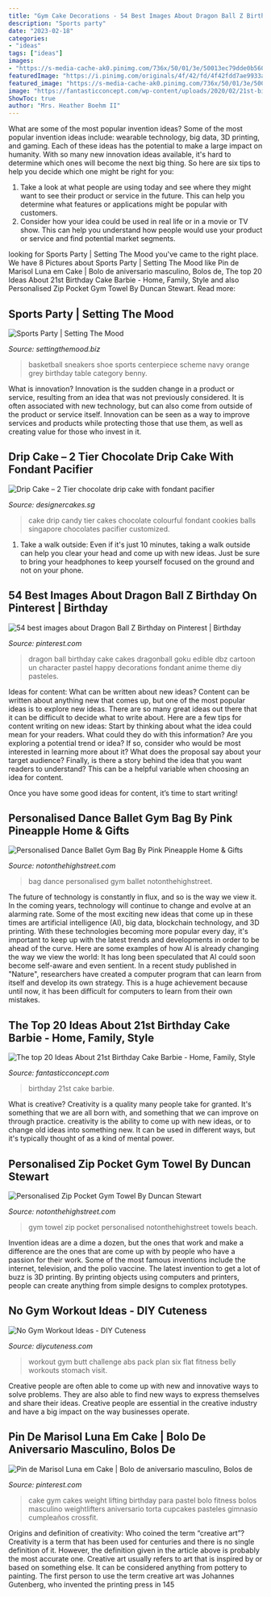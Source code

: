 ```yaml
---
title: "Gym Cake Decorations - 54 Best Images About Dragon Ball Z Birthday On Pinterest"
description: "Sports party"
date: "2023-02-18"
categories:
- "ideas"
tags: ["ideas"]
images:
- "https://s-media-cache-ak0.pinimg.com/736x/50/01/3e/50013ec79dde0b560e89c5972180fe1f--dragon-ball-z-cartoon-cakes.jpg"
featuredImage: "https://i.pinimg.com/originals/4f/42/fd/4f42fdd7ae9933a2ca22aa565058817e.jpg"
featured_image: "https://s-media-cache-ak0.pinimg.com/736x/50/01/3e/50013ec79dde0b560e89c5972180fe1f--dragon-ball-z-cartoon-cakes.jpg"
image: "https://fantasticconcept.com/wp-content/uploads/2020/02/21st-birthday-cake-barbie-elegant-21st-birthday-cake-drunk-barbie-amp-alcohol-of-21st-birthday-cake-barbie.jpg"
ShowToc: true
author: "Mrs. Heather Boehm II"
---
```



What are some of the most popular invention ideas?
Some of the most popular invention ideas include: wearable technology, big data, 3D printing, and gaming. Each of these ideas has the potential to make a large impact on humanity. With so many new innovation ideas available, it's hard to determine which ones will become the next big thing. So here are six tips to help you decide which one might be right for you: 
1) Take a look at what people are using today and see where they might want to see their product or service in the future. This can help you determine what features or applications might be popular with customers. 
2) Consider how your idea could be used in real life or in a movie or TV show. This can help you understand how people would use your product or service and find potential market segments.

	

		
looking for Sports Party | Setting The Mood you've came to the right place. We have 8 Pictures about Sports Party | Setting The Mood like Pin de Marisol Luna em Cake | Bolo de aniversario masculino, Bolos de, The top 20 Ideas About 21st Birthday Cake Barbie - Home, Family, Style and also Personalised Zip Pocket Gym Towel By Duncan Stewart. Read more:
		
    
## Sports Party | Setting The Mood

<img loading=lazy src="http://2.bp.blogspot.com/-dZZpoZwSU1w/UYi8_bMhcII/AAAAAAAACpA/O4m66HrVJ2s/s1600/20130502_143235.jpg" onerror="this.onerror=null;this.src='https://tse1.mm.bing.net/th?id=OIP.kJSvALQ7Yfyyj_Xx6j_WIgHaJ4&amp;pid=15.1';" alt="Sports Party | Setting The Mood">

_Source: settingthemood.biz_

>basketball sneakers shoe sports centerpiece scheme navy orange grey birthday table category benny. 

	

What is innovation?
Innovation is the sudden change in a product or service, resulting from an idea that was not previously considered. It is often associated with new technology, but can also come from outside of the product or service itself. Innovation can be seen as a way to improve services and products while protecting those that use them, as well as creating value for those who invest in it.

    
## Drip Cake – 2 Tier Chocolate Drip Cake With Fondant Pacifier

<img loading=lazy src="https://designercakes.sg/wp-content/uploads/2018/02/Drip-Cake-2-Tier-chocolate-drip-cake-with-fondant-pacifier-chocolates-chocolate-cookies-and-colourful-candy-balls.-Singapore-Customized-Cakes.jpg" onerror="this.onerror=null;this.src='https://tse3.mm.bing.net/th?id=OIP.F0sC22uBh6xMU4jcLH3IcAHaKW&amp;pid=15.1';" alt="Drip Cake – 2 Tier chocolate drip cake with fondant pacifier">

_Source: designercakes.sg_

>cake drip candy tier cakes chocolate colourful fondant cookies balls singapore chocolates pacifier customized. 

	

1. Take a walk outside: Even if it's just 10 minutes, taking a walk outside can help you clear your head and come up with new ideas. Just be sure to bring your headphones to keep yourself focused on the ground and not on your phone.

    
## 54 Best Images About Dragon Ball Z Birthday On Pinterest | Birthday

<img loading=lazy src="https://s-media-cache-ak0.pinimg.com/736x/50/01/3e/50013ec79dde0b560e89c5972180fe1f--dragon-ball-z-cartoon-cakes.jpg" onerror="this.onerror=null;this.src='https://tse3.mm.bing.net/th?id=OIP.h1Ny28WoP-UUHZabG1TNPgHaLH&amp;pid=15.1';" alt="54 best images about Dragon Ball Z Birthday on Pinterest | Birthday">

_Source: pinterest.com_

>dragon ball birthday cake cakes dragonball goku edible dbz cartoon un character pastel happy decorations fondant anime theme diy pasteles. 

	

Ideas for content: What can be written about new ideas?
Content can be written about anything new that comes up, but one of the most popular ideas is to explore new ideas. There are so many great ideas out there that it can be difficult to decide what to write about. Here are a few tips for content writing on new ideas:
Start by thinking about what the idea could mean for your readers. What could they do with this information? Are you exploring a potential trend or idea? If so, consider who would be most interested in learning more about it? What does the proposal say about your target audience? Finally, is there a story behind the idea that you want readers to understand? This can be a helpful variable when choosing an idea for content.

Once you have some good ideas for content, it’s time to start writing!

    
## Personalised Dance Ballet Gym Bag By Pink Pineapple Home &amp; Gifts

<img loading=lazy src="https://cdn.notonthehighstreet.com/fs/ee/67/abe8-f638-4eb7-9e21-b89952721687/original_personalised-dance-ballet-gym-bag.jpg" onerror="this.onerror=null;this.src='https://tse1.mm.bing.net/th?id=OIP.WviqkW81rUbjCx8rf9-0hQHaHa&amp;pid=15.1';" alt="Personalised Dance Ballet Gym Bag By Pink Pineapple Home &amp; Gifts">

_Source: notonthehighstreet.com_

>bag dance personalised gym ballet notonthehighstreet. 

	

The future of technology is constantly in flux, and so is the way we view it.
In the coming years, technology will continue to change and evolve at an alarming rate. Some of the most exciting new ideas that come up in these times are artificial intelligence (AI), big data, blockchain technology, and 3D printing. With these technologies becoming more popular every day, it's important to keep up with the latest trends and developments in order to be ahead of the curve. Here are some examples of how AI is already changing the way we view the world: 
It has long been speculated that AI could soon become self-aware and even sentient. In a recent study published in "Nature", researchers have created a computer program that can learn from itself and develop its own strategy. This is a huge achievement because until now, it has been difficult for computers to learn from their own mistakes.

    
## The Top 20 Ideas About 21st Birthday Cake Barbie - Home, Family, Style

<img loading=lazy src="https://fantasticconcept.com/wp-content/uploads/2020/02/21st-birthday-cake-barbie-elegant-21st-birthday-cake-drunk-barbie-amp-alcohol-of-21st-birthday-cake-barbie.jpg" onerror="this.onerror=null;this.src='https://tse1.mm.bing.net/th?id=OIP.zIHLPngW2aAJ0kBe6mdofQHaHa&amp;pid=15.1';" alt="The top 20 Ideas About 21st Birthday Cake Barbie - Home, Family, Style">

_Source: fantasticconcept.com_

>birthday 21st cake barbie. 

	

What is creative?
Creativity is a quality many people take for granted. It's something that we are all born with, and something that we can improve on through practice. creativity is the ability to come up with new ideas, or to change old ideas into something new. It can be used in different ways, but it's typically thought of as a kind of mental power.

    
## Personalised Zip Pocket Gym Towel By Duncan Stewart

<img loading=lazy src="https://cdn.notonthehighstreet.com/fs/ec/62/ea26-cef5-47da-993f-93a5b61c2ad3/original_personalised-zip-pocket-gym-towel.jpg" onerror="this.onerror=null;this.src='https://tse1.mm.bing.net/th?id=OIP.qUWSbSLJvZn62b-Prj1ycAHaHa&amp;pid=15.1';" alt="Personalised Zip Pocket Gym Towel By Duncan Stewart">

_Source: notonthehighstreet.com_

>gym towel zip pocket personalised notonthehighstreet towels beach. 

	

Invention ideas are a dime a dozen, but the ones that work and make a difference are the ones that are come up with by people who have a passion for their work. Some of the most famous inventions include the internet, television, and the polio vaccine. The latest invention to get a lot of buzz is 3D printing. By printing objects using computers and printers, people can create anything from simple designs to complex prototypes.

    
## No Gym Workout Ideas - DIY Cuteness

<img loading=lazy src="https://diycuteness.com/wp-content/uploads/2018/12/No-Gym-Workout-Ideas-4.jpg" onerror="this.onerror=null;this.src='https://tse3.mm.bing.net/th?id=OIP.TnVbvhrrP_IuNwSSoJzdbgHaQI&amp;pid=15.1';" alt="No Gym Workout Ideas - DIY Cuteness">

_Source: diycuteness.com_

>workout gym butt challenge abs pack plan six flat fitness belly workouts stomach visit. 

	

Creative people are often able to come up with new and innovative ways to solve problems. They are also able to find new ways to express themselves and share their ideas. Creative people are essential in the creative industry and have a big impact on the way businesses operate.

    
## Pin De Marisol Luna Em Cake | Bolo De Aniversario Masculino, Bolos De

<img loading=lazy src="https://i.pinimg.com/originals/4f/42/fd/4f42fdd7ae9933a2ca22aa565058817e.jpg" onerror="this.onerror=null;this.src='https://tse4.mm.bing.net/th?id=OIP.ZY5siGEWPODQ92Rb-EvhRwHaJ3&amp;pid=15.1';" alt="Pin de Marisol Luna em Cake | Bolo de aniversario masculino, Bolos de">

_Source: pinterest.com_

>cake gym cakes weight lifting birthday para pastel bolo fitness bolos masculino weightlifters aniversario torta cupcakes pasteles gimnasio cumpleaños crossfit. 

	

Origins and definition of creativity: Who coined the term “creative art”?
Creativity is a term that has been used for centuries and there is no single definition of it. However, the definition given in the article above is probably the most accurate one. Creative art usually refers to art that is inspired by or based on something else. It can be considered anything from pottery to painting. The first person to use the term creative art was Johannes Gutenberg, who invented the printing press in 145

